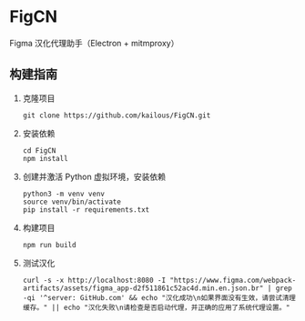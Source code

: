 # FigCN

Figma 汉化代理助手（Electron + mitmproxy）

## 构建指南

1. 克隆项目
   ```
   git clone https://github.com/kailous/FigCN.git
   ```
2. 安装依赖
   ```
   cd FigCN
   npm install
   ```
3. 创建并激活 Python 虚拟环境，安装依赖
   ```
   python3 -m venv venv
   source venv/bin/activate
   pip install -r requirements.txt
   ```
4. 构建项目

   ```
   npm run build
   ```

5. 测试汉化
   ```
   curl -s -x http://localhost:8080 -I "https://www.figma.com/webpack-artifacts/assets/figma_app-d2f511861c52ac4d.min.en.json.br" | grep -qi '^server: GitHub.com' && echo "汉化成功\n如果界面没有生效，请尝试清理缓存。" || echo "汉化失败\n请检查是否启动代理，并正确的应用了系统代理设置。"
   ```
